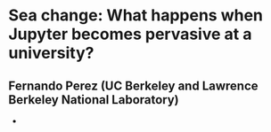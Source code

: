 # Sea change: What happens when Jupyter becomes pervasive at a university?

## Fernando Perez (UC Berkeley and Lawrence Berkeley National Laboratory)

* 
